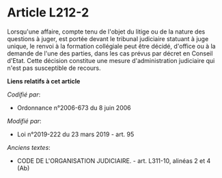 # Article L212-2

Lorsqu'une affaire, compte tenu de l'objet du litige ou de la nature des questions à juger, est portée devant le tribunal
judiciaire statuant à juge unique, le renvoi à la formation collégiale peut être décidé, d'office ou à la demande de l'une
des parties, dans les cas prévus par décret en Conseil d'Etat. Cette décision constitue une mesure d'administration
judiciaire qui n'est pas susceptible de recours.

**Liens relatifs à cet article**

_Codifié par_:

  - Ordonnance n°2006-673 du 8 juin 2006

_Modifié par_:

  - Loi n°2019-222 du 23 mars 2019 - art. 95

_Anciens textes_:

  - CODE DE L'ORGANISATION JUDICIAIRE. - art. L311-10, alinéas 2 et 4 (Ab)
